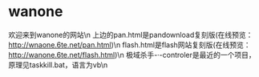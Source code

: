 # wanone
欢迎来到wanone的网站\n
上边的pan.html是pandownload复刻版(在线预览：http://wnaone.6te.net/pan.html)\n
flash.html是flash网站复刻版(在线预览：http://wanone.6te.net/flash.html)\n
极域杀手-·-controler是最近的一个项目，原理见taskkill.bat，语言为vb\n
